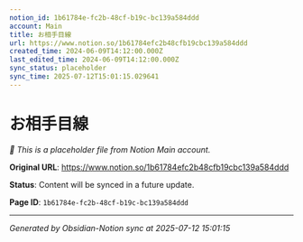 ```yaml
---
notion_id: 1b61784e-fc2b-48cf-b19c-bc139a584ddd
account: Main
title: お相手目線
url: https://www.notion.so/1b61784efc2b48cfb19cbc139a584ddd
created_time: 2024-06-09T14:12:00.000Z
last_edited_time: 2024-06-09T14:12:00.000Z
sync_status: placeholder
sync_time: 2025-07-12T15:01:15.029641
---
```


# お相手目線

*🔄 This is a placeholder file from Notion Main account.*

**Original URL**: https://www.notion.so/1b61784efc2b48cfb19cbc139a584ddd

**Status**: Content will be synced in a future update.

**Page ID**: `1b61784e-fc2b-48cf-b19c-bc139a584ddd`

---

*Generated by Obsidian-Notion sync at 2025-07-12 15:01:15*
